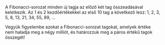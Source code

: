 A Fibonacci-sorozat minden új tagja az előző két tag összeadásával keletkezik. Az 1 és 2 kezdőértékekkel az első 10 tag a következő lesz: 1, 2, 3, 5, 8, 13, 21, 34, 55, 89, ...

Vegyük figyelembe azokat a Fibonacci-sorozat tagokat, amelyek értéke nem haladja meg a négy milliót, és határozzuk meg a páros értékű tagok összegét!
